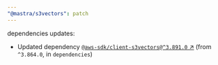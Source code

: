 ```yaml
---
"@mastra/s3vectors": patch
---
```

dependencies updates:
  - Updated dependency [`@aws-sdk/client-s3vectors@^3.891.0` ↗︎](https://www.npmjs.com/package/@aws-sdk/client-s3vectors/v/3.891.0) (from `^3.864.0`, in `dependencies`)
